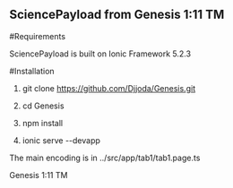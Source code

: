 ## SciencePayload from Genesis 1:11 TM

#Requirements

SciencePayload is built on Ionic Framework 5.2.3

#Installation

1. git clone https://github.com/Djjoda/Genesis.git

2. cd Genesis

3. npm install

4. ionic serve --devapp

The main encoding is in ../src/app/tab1/tab1.page.ts


Genesis 1:11 TM

